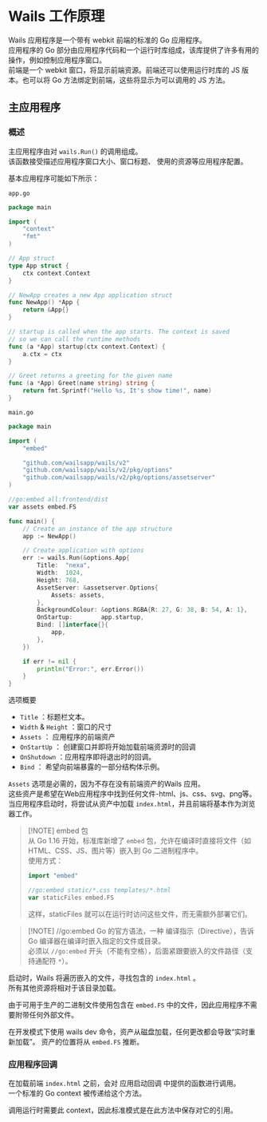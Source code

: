 # Wails 工作原理

Wails 应用程序是一个带有 webkit 前端的标准的 Go 应用程序。  
应用程序的 Go 部分由应用程序代码和一个运行时库组成，该库提供了许多有用的操作，例如控制应用程序窗口。  
前端是一个 webkit 窗口，将显示前端资源。前端还可以使用运行时库的 JS 版本。也可以将 Go 方法绑定到前端，这些将显示为可以调用的 JS 方法。

## 主应用程序

### 概述

主应用程序由对 `wails.Run()` 的调用组成。  
该函数接受描述应用程序窗口大小、窗口标题、 使用的资源等应用程序配置。

基本应用程序可能如下所示：

`app.go`

```go
package main

import (
	"context"
	"fmt"
)

// App struct
type App struct {
	ctx context.Context
}

// NewApp creates a new App application struct
func NewApp() *App {
	return &App{}
}

// startup is called when the app starts. The context is saved
// so we can call the runtime methods
func (a *App) startup(ctx context.Context) {
	a.ctx = ctx
}

// Greet returns a greeting for the given name
func (a *App) Greet(name string) string {
	return fmt.Sprintf("Hello %s, It's show time!", name)
}
```

`main.go`

```go
package main

import (
	"embed"

	"github.com/wailsapp/wails/v2"
	"github.com/wailsapp/wails/v2/pkg/options"
	"github.com/wailsapp/wails/v2/pkg/options/assetserver"
)

//go:embed all:frontend/dist
var assets embed.FS

func main() {
	// Create an instance of the app structure
	app := NewApp()

	// Create application with options
	err := wails.Run(&options.App{
		Title:  "nexa",
		Width:  1024,
		Height: 768,
		AssetServer: &assetserver.Options{
			Assets: assets,
		},
		BackgroundColour: &options.RGBA{R: 27, G: 38, B: 54, A: 1},
		OnStartup:        app.startup,
		Bind: []interface{}{
			app,
		},
	})

	if err != nil {
		println("Error:", err.Error())
	}
}
```

选项概要

- `Title` ：标题栏文本。
- `Width` & `Height` ：窗口的尺寸
- `Assets` ： 应用程序的前端资产
- `OnStartUp` ： 创建窗口并即将开始加载前端资源时的回调
- `OnShutdown` ：应用程序即将退出时的回调。
- `Bind` ： 希望向前端暴露的一部分结构体示例。

`Assets` 选项是必需的，因为不存在没有前端资产的Wails 应用。  
这些资产是希望在Web应用程序中找到任何文件-html、js、css、svg、png等。  
当应用程序启动时，将尝试从资产中加载 `index.html`，并且前端将基本作为浏览器工作。

> [!NOTE] embed 包  
> 从 Go 1.16 开始，标准库新增了 `embed` 包，允许在编译时直接将文件（如 HTML、CSS、JS、图片等）嵌入到 Go 二进制程序中。  
> 使用方式：
> ``` go
> import "embed"
> 
> //go:embed static/*.css templates/*.html
> var staticFiles embed.FS
> ```
> 这样，staticFiles 就可以在运行时访问这些文件，而无需额外部署它们。

> [!NOTE] //go:embed 
> Go 的官方语法，一种 编译指示（Directive），告诉 Go 编译器在编译时嵌入指定的文件或目录。  
> 必须以 `//go:embed` 开头（不能有空格），后面紧跟要嵌入的文件路径（支持通配符 `*`）。

启动时，Wails 将遍历嵌入的文件，寻找包含的 `index.html` 。  
所有其他资源将相对于该目录加载。

由于可用于生产的二进制文件使用包含在 `embed.FS` 中的文件，因此应用程序不需要附带任何外部文件。

在开发模式下使用 wails dev 命令，资产从磁盘加载，任何更改都会导致“实时重新加载”。 资产的位置将从 `embed.FS` 推断。

### 应用程序回调

在加载前端 `index.html` 之前，会对 应用启动回调 中提供的函数进行调用。  
一个标准的 Go context 被传递给这个方法。

调用运行时需要此 context，因此标准模式是在此方法中保存对它的引用。  
